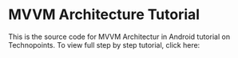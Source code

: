 # MVVM Architecture Tutorial
This is the source code for MVVM Architectur in Android tutorial on Technopoints. To view full step by step tutorial, click here: 
